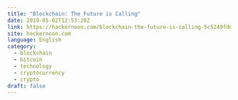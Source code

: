 ```yaml
---
title: "Blockchain: The Future is Calling"
date: 2019-05-02T12:53:28Z
link: https://hackernoon.com/blockchain-the-future-is-calling-5c5249fd0614?source=rss----3a8144eabfe3---4
site: hackernoon.com
language: English
category:
  - blockchain
  - bitcoin
  - technology
  - cryptocurrency
  - crypto
draft: false
---
```


